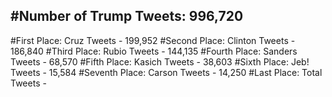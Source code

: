 #Number of Trump Tweets: 996,720
---
#First Place: Cruz Tweets - 199,952
#Second Place: Clinton Tweets - 186,840
#Third Place: Rubio Tweets - 144,135
#Fourth Place: Sanders Tweets - 68,570
#Fifth Place: Kasich Tweets - 38,603
#Sixth Place: Jeb! Tweets - 15,584
#Seventh Place: Carson Tweets - 14,250
#Last Place: Total Tweets -  
